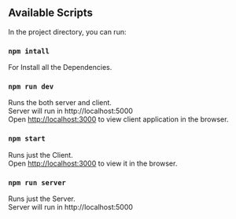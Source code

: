 ## Available Scripts

In the project directory, you can run:

### `npm intall`

For Install all the Dependencies.<br />

### `npm run dev`

Runs the both server and client.<br />
Server will run in http://localhost:5000 <br />
Open [http://localhost:3000](http://localhost:3000) to view client application in the browser.

### `npm start`

Runs just the Client.<br />
Open [http://localhost:3000](http://localhost:3000) to view it in the browser.

### `npm run server`

Runs just the Server.<br />
Server will run in http://localhost:5000 <br />
